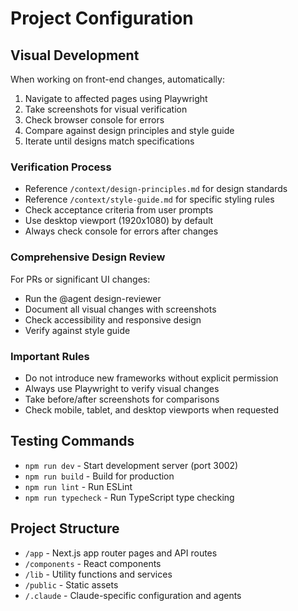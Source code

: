# Project Configuration

## Visual Development
When working on front-end changes, automatically:
1. Navigate to affected pages using Playwright
2. Take screenshots for visual verification
3. Check browser console for errors
4. Compare against design principles and style guide
5. Iterate until designs match specifications

### Verification Process
- Reference `/context/design-principles.md` for design standards
- Reference `/context/style-guide.md` for specific styling rules
- Check acceptance criteria from user prompts
- Use desktop viewport (1920x1080) by default
- Always check console for errors after changes

### Comprehensive Design Review
For PRs or significant UI changes:
- Run the @agent design-reviewer
- Document all visual changes with screenshots
- Check accessibility and responsive design
- Verify against style guide

### Important Rules
- Do not introduce new frameworks without explicit permission
- Always use Playwright to verify visual changes
- Take before/after screenshots for comparisons
- Check mobile, tablet, and desktop viewports when requested

## Testing Commands
- `npm run dev` - Start development server (port 3002)
- `npm run build` - Build for production
- `npm run lint` - Run ESLint
- `npm run typecheck` - Run TypeScript type checking

## Project Structure
- `/app` - Next.js app router pages and API routes
- `/components` - React components
- `/lib` - Utility functions and services
- `/public` - Static assets
- `/.claude` - Claude-specific configuration and agents